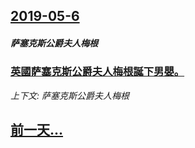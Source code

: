 ## [2019-05-6](/news/2019/05/6/index.md)

##### 萨塞克斯公爵夫人梅根
### [英國萨塞克斯公爵夫人梅根誕下男嬰。 ](/news/2019/05/6/英國萨塞克斯公爵夫人梅根誕下男嬰.md)
_上下文: 萨塞克斯公爵夫人梅根_

## [前一天...](/news/2019/05/5/index.md)

